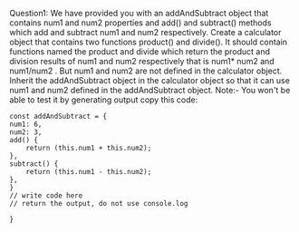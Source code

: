 Question1: 
    We have provided you with an  addAndSubtract object that contains num1 and num2 properties and add() and subtract() methods which add and subtract num1 and num2 respectively. Create a calculator object that contains two functions product() and divide(). It should contain functions named the product and divide which return the product and division results of num1 and num2 respectively that is num1* num2 and num1/num2 . But num1 and num2 are not defined in the calculator object. Inherit the addAndSubtract object in the calculator object so that it can use num1 and num2 defined in the addAndSubtract object. Note:- You won't be able to test it by generating output
    copy this code:

    const addAndSubtract = {
    num1: 6,
    num2: 3,
    add() {
        return (this.num1 + this.num2);
    },
    subtract() {
        return (this.num1 - this.num2);
    },
    }
    // write code here
    // return the output, do not use console.log

    }
